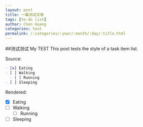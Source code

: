 ```yaml
---
layout: post
title: 一篇测试文章
tags: [to-do list]
author: Chen Huang 
categories: test
permalink: /:categories/:year/:month/:day/:title.html
---
```


##测试测试
My TEST
This post tests the style of a task item list.

Source:

```markdown
- [x] Eating
- [ ] Walking
  - [ ] Running
- [ ] Sleeping
```

Rendered:

- [x] Eating
- [ ] Walking
  - [ ] Running
- [ ] Sleeping
